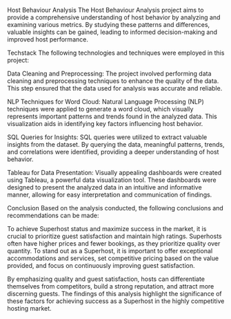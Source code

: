 Host Behaviour Analysis
The Host Behaviour Analysis project aims to provide a comprehensive understanding of host behavior by analyzing and examining various metrics. By studying these patterns and differences, valuable insights can be gained, leading to informed decision-making and improved host performance.

Techstack
The following technologies and techniques were employed in this project:

Data Cleaning and Preprocessing: The project involved performing data cleaning and preprocessing techniques to enhance the quality of the data. This step ensured that the data used for analysis was accurate and reliable.

NLP Techniques for Word Cloud: Natural Language Processing (NLP) techniques were applied to generate a word cloud, which visually represents important patterns and trends found in the analyzed data. This visualization aids in identifying key factors influencing host behavior.

SQL Queries for Insights: SQL queries were utilized to extract valuable insights from the dataset. By querying the data, meaningful patterns, trends, and correlations were identified, providing a deeper understanding of host behavior.

Tableau for Data Presentation: Visually appealing dashboards were created using Tableau, a powerful data visualization tool. These dashboards were designed to present the analyzed data in an intuitive and informative manner, allowing for easy interpretation and communication of findings.

Conclusion
Based on the analysis conducted, the following conclusions and recommendations can be made:

To achieve Superhost status and maximize success in the market, it is crucial to prioritize guest satisfaction and maintain high ratings. Superhosts often have higher prices and fewer bookings, as they prioritize quality over quantity. To stand out as a Superhost, it is important to offer exceptional accommodations and services, set competitive pricing based on the value provided, and focus on continuously improving guest satisfaction.

By emphasizing quality and guest satisfaction, hosts can differentiate themselves from competitors, build a strong reputation, and attract more discerning guests. The findings of this analysis highlight the significance of these factors for achieving success as a Superhost in the highly competitive hosting market.
